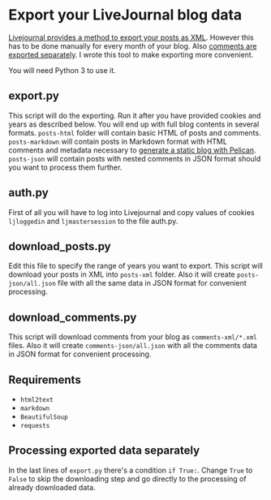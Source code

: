 # Export your LiveJournal blog data

[Livejournal provides a method to export your posts as 
XML](http://www.livejournal.com/export.bml). However 
this has to be done manually for every month of your blog. 
Also [comments are exported separately](http://www.livejournal.com/developer/exporting.bml).
I wrote this tool to make exporting more convenient.

You will need Python 3 to use it.

## export.py

This script will do the exporting. Run it after you 
have provided cookies and years as described below.
You will end up with full blog contents in several 
formats. `posts-html` folder will contain basic HTML
of posts and comments. `posts-markdown` will contain
posts in Markdown format with HTML comments and metadata 
necessary to [generate a static blog with Pelican](http://docs.getpelican.com/).
`posts-json` will contain posts with nested comments 
in JSON format should you want to process them further.

## auth.py

First of all you will have to log into Livejournal 
and copy values of cookies `ljloggedin` and `ljmastersession` 
to the file auth.py.

## download_posts.py

Edit this file to specify the range of years you want to export.
This script will download your posts in XML into `posts-xml` 
folder. Also it will create `posts-json/all.json` file with all 
the same data in JSON format for convenient processing.

## download_comments.py

This script will download comments from your blog as `comments-xml/*.xml`
files. Also it will create `comments-json/all.json` with all the 
comments data in JSON format for convenient processing.

## Requirements

* `html2text`
* `markdown`
* `BeautifulSoup`
* `requests`

## Processing exported data separately

In the last lines of `export.py` there's a condition `if True:`.
Change `True` to `False` to skip the downloading step and go
directly to the processing of already downloaded data.

